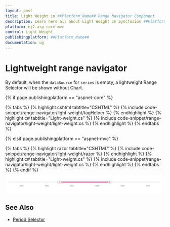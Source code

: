 ```yaml
---
layout: post
title: Light Weight in ##Platform_Name## Range Navigator Component
description: Learn here all about Light Weight in Syncfusion ##Platform_Name## Range Navigator component and more.
platform: ej2-asp-core-mvc
control: Light Weight
publishingplatform: ##Platform_Name##
documentation: ug
---
```



# Lightweight range navigator

By default, when the `dataSource` for `series` is empty, a lightweight Range Selector will be shown without Chart.

{% if page.publishingplatform == "aspnet-core" %}

{% tabs %}
{% highlight cshtml tabtitle="CSHTML" %}
{% include code-snippet/range-navigator/light-weight/tagHelper %}
{% endhighlight %}
{% highlight c# tabtitle="Light-weight.cs" %}
{% include code-snippet/range-navigator/light-weight/light-weight.cs %}
{% endhighlight %}
{% endtabs %}

{% elsif page.publishingplatform == "aspnet-mvc" %}

{% tabs %}
{% highlight razor tabtitle="CSHTML" %}
{% include code-snippet/range-navigator/light-weight/razor %}
{% endhighlight %}
{% highlight c# tabtitle="Light-weight.cs" %}
{% include code-snippet/range-navigator/light-weight/light-weight.cs %}
{% endhighlight %}
{% endtabs %}
{% endif %}



![Lightweight Range Selector](images/light-weight.png)

## See Also

* [Period Selector](./period-selector/)